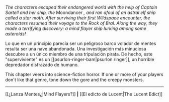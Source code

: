 _The characters escaped their endangered world with the help of Captain Sartell and her ship, the_ Moondancer _, and ran afoul of an astral elf ship called a star moth. After surviving their first Wildspace encounter, the characters resumed their voyage to the Rock of Bral. Along the way, they made a terrifying discovery: a mind flayer ship lurking among some asteroids!_

Lo que en un principio parecía ser un peligroso barco volador de mentes resulta ser una nave abandonada. Una investigación más minuciosa descubre a un único miembro de una tripulación pirata. De hecho, este "superviviente" es un [[psurlon-ringer-bam|psurlon ringer]], un horrible depredador disfrazado de humano.

This chapter veers into science-fiction horror. If one or more of your players don't like that genre, tone down the gore and the creepy monsters.  

* * *

[[¿Lanza Mentes¿|Mind Flayers?]] **|** [[El edicto de Lucent|The Lucent Edict]]

